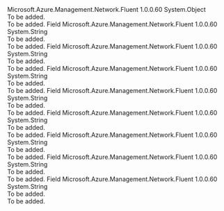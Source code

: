 <Type Name="DhGroup" FullName="Microsoft.Azure.Management.Network.Fluent.Models.DhGroup">
  <TypeSignature Language="C#" Value="public static class DhGroup" />
  <TypeSignature Language="ILAsm" Value=".class public auto ansi abstract sealed beforefieldinit DhGroup extends System.Object" />
  <TypeSignature Language="DocId" Value="T:Microsoft.Azure.Management.Network.Fluent.Models.DhGroup" />
  <TypeSignature Language="VB.NET" Value="Public Class DhGroup" />
  <TypeSignature Language="F#" Value="type DhGroup = class" />
  <AssemblyInfo>
    <AssemblyName>Microsoft.Azure.Management.Network.Fluent</AssemblyName>
    <AssemblyVersion>1.0.0.60</AssemblyVersion>
  </AssemblyInfo>
  <Base>
    <BaseTypeName>System.Object</BaseTypeName>
  </Base>
  <Interfaces />
  <Docs>
    <summary>To be added.</summary>
    <remarks>To be added.</remarks>
  </Docs>
  <Members>
    <Member MemberName="DHGroup1">
      <MemberSignature Language="C#" Value="public const string DHGroup1;" />
      <MemberSignature Language="ILAsm" Value=".field public static literal string DHGroup1" />
      <MemberSignature Language="DocId" Value="F:Microsoft.Azure.Management.Network.Fluent.Models.DhGroup.DHGroup1" />
      <MemberSignature Language="VB.NET" Value="Public Const DHGroup1 As String " />
      <MemberSignature Language="F#" Value="val mutable DHGroup1 : string" Usage="Microsoft.Azure.Management.Network.Fluent.Models.DhGroup.DHGroup1" />
      <MemberType>Field</MemberType>
      <AssemblyInfo>
        <AssemblyName>Microsoft.Azure.Management.Network.Fluent</AssemblyName>
        <AssemblyVersion>1.0.0.60</AssemblyVersion>
      </AssemblyInfo>
      <ReturnValue>
        <ReturnType>System.String</ReturnType>
      </ReturnValue>
      <Docs>
        <summary>To be added.</summary>
        <remarks>To be added.</remarks>
      </Docs>
    </Member>
    <Member MemberName="DHGroup14">
      <MemberSignature Language="C#" Value="public const string DHGroup14;" />
      <MemberSignature Language="ILAsm" Value=".field public static literal string DHGroup14" />
      <MemberSignature Language="DocId" Value="F:Microsoft.Azure.Management.Network.Fluent.Models.DhGroup.DHGroup14" />
      <MemberSignature Language="VB.NET" Value="Public Const DHGroup14 As String " />
      <MemberSignature Language="F#" Value="val mutable DHGroup14 : string" Usage="Microsoft.Azure.Management.Network.Fluent.Models.DhGroup.DHGroup14" />
      <MemberType>Field</MemberType>
      <AssemblyInfo>
        <AssemblyName>Microsoft.Azure.Management.Network.Fluent</AssemblyName>
        <AssemblyVersion>1.0.0.60</AssemblyVersion>
      </AssemblyInfo>
      <ReturnValue>
        <ReturnType>System.String</ReturnType>
      </ReturnValue>
      <Docs>
        <summary>To be added.</summary>
        <remarks>To be added.</remarks>
      </Docs>
    </Member>
    <Member MemberName="DHGroup2">
      <MemberSignature Language="C#" Value="public const string DHGroup2;" />
      <MemberSignature Language="ILAsm" Value=".field public static literal string DHGroup2" />
      <MemberSignature Language="DocId" Value="F:Microsoft.Azure.Management.Network.Fluent.Models.DhGroup.DHGroup2" />
      <MemberSignature Language="VB.NET" Value="Public Const DHGroup2 As String " />
      <MemberSignature Language="F#" Value="val mutable DHGroup2 : string" Usage="Microsoft.Azure.Management.Network.Fluent.Models.DhGroup.DHGroup2" />
      <MemberType>Field</MemberType>
      <AssemblyInfo>
        <AssemblyName>Microsoft.Azure.Management.Network.Fluent</AssemblyName>
        <AssemblyVersion>1.0.0.60</AssemblyVersion>
      </AssemblyInfo>
      <ReturnValue>
        <ReturnType>System.String</ReturnType>
      </ReturnValue>
      <Docs>
        <summary>To be added.</summary>
        <remarks>To be added.</remarks>
      </Docs>
    </Member>
    <Member MemberName="DHGroup2048">
      <MemberSignature Language="C#" Value="public const string DHGroup2048;" />
      <MemberSignature Language="ILAsm" Value=".field public static literal string DHGroup2048" />
      <MemberSignature Language="DocId" Value="F:Microsoft.Azure.Management.Network.Fluent.Models.DhGroup.DHGroup2048" />
      <MemberSignature Language="VB.NET" Value="Public Const DHGroup2048 As String " />
      <MemberSignature Language="F#" Value="val mutable DHGroup2048 : string" Usage="Microsoft.Azure.Management.Network.Fluent.Models.DhGroup.DHGroup2048" />
      <MemberType>Field</MemberType>
      <AssemblyInfo>
        <AssemblyName>Microsoft.Azure.Management.Network.Fluent</AssemblyName>
        <AssemblyVersion>1.0.0.60</AssemblyVersion>
      </AssemblyInfo>
      <ReturnValue>
        <ReturnType>System.String</ReturnType>
      </ReturnValue>
      <Docs>
        <summary>To be added.</summary>
        <remarks>To be added.</remarks>
      </Docs>
    </Member>
    <Member MemberName="DHGroup24">
      <MemberSignature Language="C#" Value="public const string DHGroup24;" />
      <MemberSignature Language="ILAsm" Value=".field public static literal string DHGroup24" />
      <MemberSignature Language="DocId" Value="F:Microsoft.Azure.Management.Network.Fluent.Models.DhGroup.DHGroup24" />
      <MemberSignature Language="VB.NET" Value="Public Const DHGroup24 As String " />
      <MemberSignature Language="F#" Value="val mutable DHGroup24 : string" Usage="Microsoft.Azure.Management.Network.Fluent.Models.DhGroup.DHGroup24" />
      <MemberType>Field</MemberType>
      <AssemblyInfo>
        <AssemblyName>Microsoft.Azure.Management.Network.Fluent</AssemblyName>
        <AssemblyVersion>1.0.0.60</AssemblyVersion>
      </AssemblyInfo>
      <ReturnValue>
        <ReturnType>System.String</ReturnType>
      </ReturnValue>
      <Docs>
        <summary>To be added.</summary>
        <remarks>To be added.</remarks>
      </Docs>
    </Member>
    <Member MemberName="ECP256">
      <MemberSignature Language="C#" Value="public const string ECP256;" />
      <MemberSignature Language="ILAsm" Value=".field public static literal string ECP256" />
      <MemberSignature Language="DocId" Value="F:Microsoft.Azure.Management.Network.Fluent.Models.DhGroup.ECP256" />
      <MemberSignature Language="VB.NET" Value="Public Const ECP256 As String " />
      <MemberSignature Language="F#" Value="val mutable ECP256 : string" Usage="Microsoft.Azure.Management.Network.Fluent.Models.DhGroup.ECP256" />
      <MemberType>Field</MemberType>
      <AssemblyInfo>
        <AssemblyName>Microsoft.Azure.Management.Network.Fluent</AssemblyName>
        <AssemblyVersion>1.0.0.60</AssemblyVersion>
      </AssemblyInfo>
      <ReturnValue>
        <ReturnType>System.String</ReturnType>
      </ReturnValue>
      <Docs>
        <summary>To be added.</summary>
        <remarks>To be added.</remarks>
      </Docs>
    </Member>
    <Member MemberName="ECP384">
      <MemberSignature Language="C#" Value="public const string ECP384;" />
      <MemberSignature Language="ILAsm" Value=".field public static literal string ECP384" />
      <MemberSignature Language="DocId" Value="F:Microsoft.Azure.Management.Network.Fluent.Models.DhGroup.ECP384" />
      <MemberSignature Language="VB.NET" Value="Public Const ECP384 As String " />
      <MemberSignature Language="F#" Value="val mutable ECP384 : string" Usage="Microsoft.Azure.Management.Network.Fluent.Models.DhGroup.ECP384" />
      <MemberType>Field</MemberType>
      <AssemblyInfo>
        <AssemblyName>Microsoft.Azure.Management.Network.Fluent</AssemblyName>
        <AssemblyVersion>1.0.0.60</AssemblyVersion>
      </AssemblyInfo>
      <ReturnValue>
        <ReturnType>System.String</ReturnType>
      </ReturnValue>
      <Docs>
        <summary>To be added.</summary>
        <remarks>To be added.</remarks>
      </Docs>
    </Member>
    <Member MemberName="None">
      <MemberSignature Language="C#" Value="public const string None;" />
      <MemberSignature Language="ILAsm" Value=".field public static literal string None" />
      <MemberSignature Language="DocId" Value="F:Microsoft.Azure.Management.Network.Fluent.Models.DhGroup.None" />
      <MemberSignature Language="VB.NET" Value="Public Const None As String " />
      <MemberSignature Language="F#" Value="val mutable None : string" Usage="Microsoft.Azure.Management.Network.Fluent.Models.DhGroup.None" />
      <MemberType>Field</MemberType>
      <AssemblyInfo>
        <AssemblyName>Microsoft.Azure.Management.Network.Fluent</AssemblyName>
        <AssemblyVersion>1.0.0.60</AssemblyVersion>
      </AssemblyInfo>
      <ReturnValue>
        <ReturnType>System.String</ReturnType>
      </ReturnValue>
      <Docs>
        <summary>To be added.</summary>
        <remarks>To be added.</remarks>
      </Docs>
    </Member>
  </Members>
</Type>